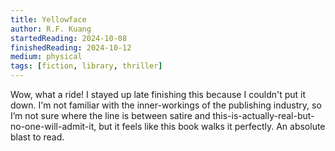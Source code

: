 ```yaml
---
title: Yellowface
author: R.F. Kuang
startedReading: 2024-10-08
finishedReading: 2024-10-12
medium: physical
tags: [fiction, library, thriller]
---
```


Wow, what a ride! I stayed up late finishing this because I couldn't put it down. I'm not familiar with the inner-workings of the publishing industry, so I’m not sure where the line is between satire and this-is-actually-real-but-no-one-will-admit-it, but it feels like this book walks it perfectly. An absolute blast to read.
